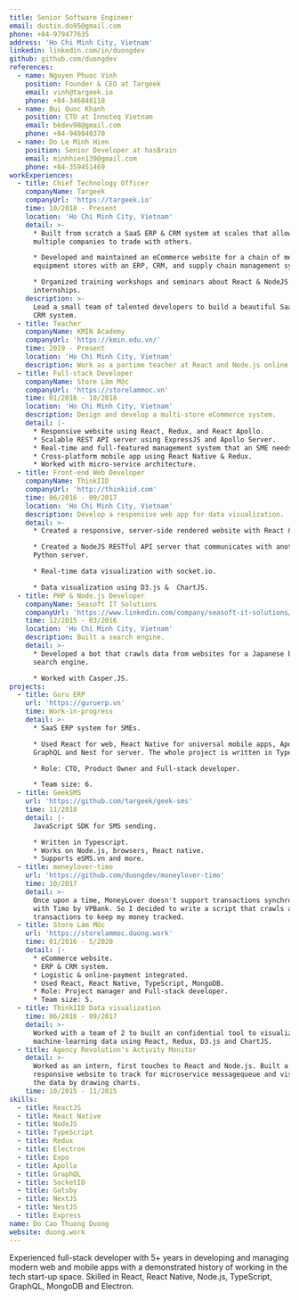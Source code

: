 ```yaml
---
title: Senior Software Engineer
email: dustin.do95@gmail.com
phone: +84-979477635
address: 'Ho Chi Minh City, Vietnam'
linkedin: linkedin.com/in/duongdev
github: github.com/duongdev
references:
  - name: Nguyen Phuoc Vinh
    position: Founder & CEO at Targeek
    email: vinh@targeek.io
    phone: +84-346848118
  - name: Bui Quoc Khanh
    position: CTO at Innoteq Vietnam
    email: bkdev98@gmail.com
    phone: +84-949840370
  - name: Do Le Minh Hien
    position: Senior Developer at hasBrain
    email: minhhien139@gmail.com
    phone: +84-359451469
workExperiences:
  - title: Chief Technology Officer
    companyName: Targeek
    companyUrl: 'https://targeek.io'
    time: 10/2018 - Present
    location: 'Ho Chi Minh City, Vietnam'
    detail: >-
      * Built from scratch a SaaS ERP & CRM system at scales that allows
      multiple companies to trade with others.

      * Developed and maintained an eCommerce website for a chain of mechanical
      equipment stores with an ERP, CRM, and supply chain management system.

      * Organized training workshops and seminars about React & NodeJS for
      internships.
    description: >-
      Lead a small team of talented developers to build a beautiful SaaS ERP &
      CRM system.
  - title: Teacher
    companyName: KMIN Academy
    companyUrl: 'https://kmin.edu.vn/'
    time: 2019 - Present
    location: 'Ho Chi Minh City, Vietnam'
    description: Work as a partime teacher at React and Node.js online and offline courses.
  - title: Full-stack Developer
    companyName: Store Làm Mộc
    companyUrl: 'https://storelammoc.vn'
    time: 01/2016 - 10/2018
    location: 'Ho Chi Minh City, Vietnam'
    description: Design and develop a multi-store eCommerce system.
    detail: |-
      * Responsive website using React, Redux, and React Apollo.
      * Scalable REST API server using ExpressJS and Apollo Server.
      * Real-time and full-featured management system that an SME needs.
      * Cross-platform mobile app using React Native & Redux.
      * Worked with micro-service architecture.
  - title: Front-end Web Developer
    companyName: ThinkIID
    companyUrl: 'http://thinkiid.com'
    time: 06/2016 - 09/2017
    location: 'Ho Chi Minh City, Vietnam'
    description: Develop a responsive web app for data visualization.
    detail: >-
      * Created a responsive, server-side rendered website with React & Redux.

      * Created a NodeJS RESTful API server that communicates with another
      Python server.

      * Real-time data visualization with socket.io.

      * Data visualization using D3.js &  ChartJS.
  - title: PHP & Node.js Developer
    companyName: Seasoft IT Solutions
    companyUrl: 'https://www.linkedin.com/company/seasoft-it-solutions/'
    time: 12/2015 - 03/2016
    location: 'Ho Chi Minh City, Vietnam'
    description: Built a search engine.
    detail: >-
      * Developed a bot that crawls data from websites for a Japanese based
      search engine.

      * Worked with Casper.JS.
projects:
  - title: Guru ERP
    url: 'https://guruerp.vn'
    time: Work-in-progress
    detail: >-
      * SaaS ERP system for SMEs.

      * Used React for web, React Native for universal mobile apps, Apollo for
      GraphQL and Nest for server. The whole project is written in TypeScript.

      * Role: CTO, Product Owner and Full-stack developer.

      * Team size: 6.
  - title: GeekSMS
    url: 'https://github.com/targeek/geek-sms'
    time: 11/2018
    detail: |-
      JavaScript SDK for SMS sending.

      * Written in Typescript. 
      * Works on Node.js, browsers, React native. 
      * Supports eSMS.vn and more.
  - title: moneylover-timo
    url: 'https://github.com/duongdev/moneylover-timo'
    time: 10/2017
    detail: >-
      Once upon a time, MoneyLover doesn't support transactions synchrozation
      with Timo by VPBank. So I decided to write a script that crawls and syncs
      transactions to keep my money tracked.
  - title: Store Làm Mộc
    url: 'https://storelammoc.duong.work'
    time: 01/2016 - 5/2020
    detail: |-
      * eCommerce website.
      * ERP & CRM system.
      * Logistic & online-payment integrated.
      * Used React, React Native, TypeScript, MongoDB.
      * Role: Project manager and Full-stack developer.
      * Team size: 5.
  - title: ThinkIID Data visualization
    time: 06/2016 - 09/2017
    detail: >-
      Worked with a team of 2 to built an confidential tool to visualize the
      machine-learning data using React, Redux, D3.js and ChartJS.
  - title: Agency Revolution's Activity Monitor
    detail: >-
      Worked as an intern, first touches to React and Node.js. Built a
      responsive website to track for microservice messagequeue and visualized
      the data by drawing charts.
    time: 10/2015 - 11/2015
skills:
  - title: ReactJS
  - title: React Native
  - title: NodeJS
  - title: TypeScript
  - title: Redux
  - title: Electron
  - title: Expo
  - title: Apollo
  - title: GraphQL
  - title: SocketIO
  - title: Gatsby
  - title: NextJS
  - title: NestJS
  - title: Express
name: Do Cao Thuong Duong
website: duong.work
---
```

Experienced full-stack developer with 5+ years in developing and managing modern web and mobile apps with a demonstrated history of working in the tech start-up space. Skilled in React, React Native, Node.js, TypeScript, GraphQL, MongoDB and Electron.